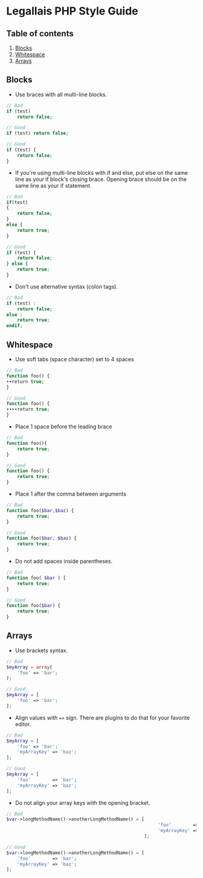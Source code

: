 # Legallais PHP Style Guide

## Table of contents

1. [Blocks](#blocks)
1. [Whitespace](#whitespace)
1. [Arrays](#arrays)

## Blocks

- Use braces with all multi-line blocks.

```php
// Bad
if (test)
    return false;

// Good 
if (test) return false;

// Good 
if (test) {
    return false;
}
```

-  If you're using multi-line blocks with if and else, put else on the same line as your if block's closing brace. Opening brace should be on the same line as your if statement.

```php
// Bad
if(test)
{
    return false;
}
else {
    return true;
}

// Good
if (test) {
    return false;
} else {
    return true;
}
```
-  Don't use alternative syntax (colon tags).

```php
// Bad
if (test) :
    return false;
else :
    return true;
endif;
```

## Whitespace
- Use soft tabs (space character) set to 4 spaces

```php
// Bad
function foo() {
∙∙return true;
}

// Good
function foo() {
∙∙∙∙return true;
}

```

- Place 1 space before the leading brace

```php
// Bad
function foo(){
    return true;
}

// Good
function foo() {
    return true;
}
```

- Place 1 after the comma between arguments

```php
// Bad
function foo($bar,$baz) {
    return true;
}

// Good
function foo($bar, $baz) {
    return true;
}
```

- Do not add spaces inside parentheses.

```php
// Bad
function foo( $bar ) {
    return true;
}

// Good
function foo($bar) {
    return true;
}
```

## Arrays

- Use brackets syntax.

```php
// Bad
$myArray = array(
    'foo' => 'bar';
);

// Good
$myArray = [
    'foo' => 'bar';
];
```

- Align values with `=>` sign. There are plugins to do that for your favorite editor.

```php
// Bad
$myArray = [
    'foo' => 'bar';
    'myArrayKey' => 'baz';
];

// Good
$myArray = [
    'foo'        => 'bar';
    'myArrayKey' => 'baz';
];
```

- Do not align your array keys with the opening bracket.

```php
// Bad
$var->longMethodName()->anotherLongMethodName() = [
                                                        'foo'        => 'bar';
                                                        'myArrayKey' => 'baz';
                                                   ];

// Good
$var->longMethodName()->anotherLongMethodName() = [
    'foo'        => 'bar';
    'myArrayKey' => 'baz';
];
```